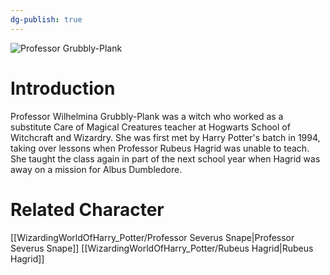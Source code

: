 ```yaml
---
dg-publish: true
---
```

![Professor Grubbly-Plank](http://rxbg5ysja.bkt.gdipper.com/Professor_Grubbly-Plank.png)
# Introduction
Professor Wilhelmina Grubbly-Plank was a witch who worked as a substitute Care of Magical Creatures teacher at Hogwarts School of Witchcraft and Wizardry.  She was first met by Harry Potter's batch in 1994, taking over lessons when Professor Rubeus Hagrid was unable to teach. She taught the class again in part of the next school year when Hagrid was away on a mission for Albus Dumbledore.

# Related Character
[[WizardingWorldOfHarry_Potter/Professor Severus Snape\|Professor Severus Snape]]
[[WizardingWorldOfHarry_Potter/Rubeus Hagrid\|Rubeus Hagrid]]
